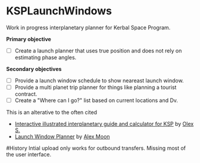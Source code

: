 # KSPLaunchWindows
 
 Work in progress interplanetary planner for Kerbal Space Program.
 
 **Primary objective**  
 
  - [ ] Create a launch planner that uses true position and does not rely on estimating phase angles.
 
 **Secondary objectives** 
  - [ ] Provide a launch window schedule to show neareast launch window.
  - [ ] Provide a multi planet trip planner for things like planning a tourist contract.
  - [ ] Create a "Where can I go?" list based on current locations and Dv.
 
 This is an alterative to the often cited
 - [Interactive illustrated interplanetary guide and calculator for KSP](https://ksp.olex.biz/) by [Olex S.](https://github.com/olexs) 
 - [Launch Window Planner](https://alexmoon.github.io/ksp/) by [Alex Moon](https://github.com/alexmoon/)

#History
Intial upload only works for outbound transfers. Missing most of the user interface.
